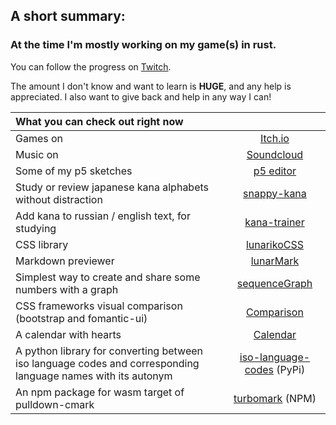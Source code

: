 ## A short summary:
### At the time I'm mostly working on my game(s) in rust.

You can follow the progress on [Twitch](https://twitch.tv/kirinokirino).

The amount I don't know and want to learn is **HUGE**, and any help is appreciated.
I also want to give back and help in any way I can!

|What you can check out right now||
| :--- | :---: |
|Games on|[Itch.io](https://kirinokirino.itch.io)|
|Music on|[Soundcloud](https://soundcloud.com/kirinokirino)|
|Some of my p5 sketches|[p5 editor](https://editor.p5js.org/kirinokirino/sketches)|
|Study or review japanese kana alphabets without distraction|[snappy-kana](https://lunariko.com/snappy-kana/)|
|Add kana to russian / english text, for studying|[kana-trainer](https://lunariko.com/Kana-trainer/)|
|CSS library|[lunarikoCSS](https://lunariko.com/lunarikoCSS/)|
|Markdown previewer|[lunarMark](https://kirinokirino.github.io/LunarMark/)|
|Simplest way to create and share some numbers with a graph|[sequenceGraph](https://lunariko.com/sequenceGraph/)|
|CSS frameworks visual comparison (bootstrap and fomantic-ui)|[Comparison](https://kirinokirino.github.io/CSS-frameworks-comparison/)|
|A calendar with hearts|[Calendar](https://kirinokirino.github.io/calendar/)|
|A python library for converting between iso language codes and corresponding language names with its autonym|[iso-language-codes](https://pypi.org/project/iso-language-codes/) (PyPi)|
|An npm package for wasm target of pulldown-cmark|[turbomark](https://www.npmjs.com/package/turbomark) (NPM)|
